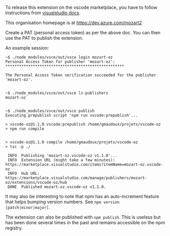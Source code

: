 
To release this extension on the vscode marketplace, you have to follow 
instructions from [visualstudio docs].

[visualstudio docs]: https://code.visualstudio.com/api/working-with-extensions/publishing-extension 

This organisation homepage is at https://dev.azure.com/mozart2

Create a PAT (personal access token) as per the above doc.
You can then use the PAT to publish the extension.

An example session:

```
~$ ./node_modules/vsce/out/vsce login mozart-oz
Personal Access Token for publisher 'mozart-oz': ****************************************************
 
The Personal Access Token verification succeeded for the publisher 'mozart-oz'.
 
 
~$ ./node_modules/vsce/out/vsce ls-publishers  
mozart-oz
 
 
~$ ./node_modules/vsce/out/vsce publish
Executing prepublish script 'npm run vscode:prepublish'...
 
> vscode-oz@1.1.0 vscode:prepublish /home/gmaudoux/projets/vscode-oz
> npm run compile
 
 
> vscode-oz@1.1.0 compile /home/gmaudoux/projets/vscode-oz
> tsc -p ./
 
 INFO  Publishing 'mozart-oz.vscode-oz v1.1.0'...
 INFO  Extension URL (might take a few minutes): https://marketplace.visualstudio.com/items?itemName=mozart-oz.vscode-oz
 INFO  Hub URL: https://marketplace.visualstudio.com/manage/publishers/mozart-oz/extensions/vscode-oz/hub
 DONE  Published mozart-oz.vscode-oz v1.1.0.
```

It may also be interesting to note that npm has an auto-increment feature that 
helps bumping version numbers. See `npm version [patch|minor|major]`.

The extension can also be published with `npm publish`. This is useless but has 
been done several times in the past and remains accessible on the npm registry.

